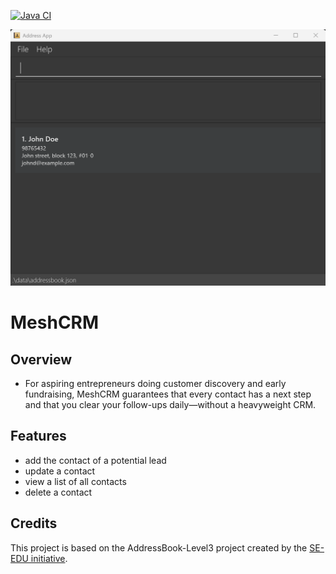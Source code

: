 [![Java CI](https://github.com/AY2526S1-CS2103T-W12-3a/tp/actions/workflows/gradle.yml/badge.svg)](https://github.com/AY2526S1-CS2103T-W12-3a/tp/actions/workflows/gradle.yml)

![Ui](docs/images/Ui.png)

# MeshCRM
## Overview
- For aspiring entrepreneurs doing customer discovery and early fundraising, MeshCRM guarantees that every contact has a next step and that you clear your follow-ups daily—without a heavyweight CRM.

## Features
- add the contact of a potential lead
- update a contact
- view a list of all contacts
- delete a contact

## Credits
This project is based on the AddressBook-Level3 project created by the [SE-EDU initiative](https://se-education.org).
